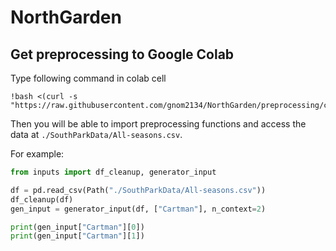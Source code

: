 # NorthGarden

## Get preprocessing to Google Colab

Type following command in colab cell
```shell
!bash <(curl -s "https://raw.githubusercontent.com/gnom2134/NorthGarden/preprocessing/colab_settings.sh")
```
Then you will be able to import preprocessing functions and access the data at ```./SouthParkData/All-seasons.csv```.

For example:
```python
from inputs import df_cleanup, generator_input

df = pd.read_csv(Path("./SouthParkData/All-seasons.csv"))
df_cleanup(df)
gen_input = generator_input(df, ["Cartman"], n_context=2)

print(gen_input["Cartman"][0])
print(gen_input["Cartman"][1])
```